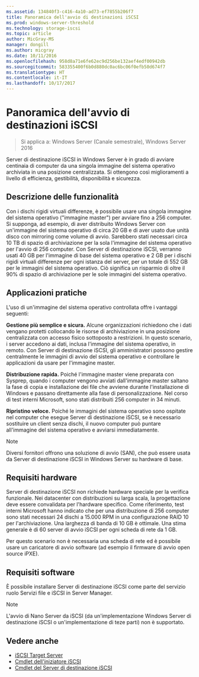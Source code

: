 ```yaml
---
ms.assetid: 134840f3-c416-4a10-ad73-ef7855b206f7
title: Panoramica dell'avvio di destinazioni iSCSI
ms.prod: windows-server-threshold
ms.technology: storage-iscsi
ms.topic: article
author: MicGray-MS
manager: dongill
ms.author: micgray
ms.date: 10/11/2016
ms.openlocfilehash: 958d8a71e6fe62ec9d256be132aef4edf00942db
ms.sourcegitcommit: 583355400f6b0d880dc0ac6bc06f0efb50d674f7
ms.translationtype: HT
ms.contentlocale: it-IT
ms.lasthandoff: 10/17/2017
---
```

# <a name="iscsi-target-boot-overview"></a>Panoramica dell'avvio di destinazioni iSCSI

> Si applica a: Windows Server (Canale semestrale), Windows Server 2016

Server di destinazione iSCSI in Windows Server è in grado di avviare centinaia di computer da una singola immagine del sistema operativo archiviata in una posizione centralizzata. Si ottengono così miglioramenti a livello di efficienza, gestibilità, disponibilità e sicurezza.  
  
## <a name="BKMK_OVER"></a>Descrizione delle funzionalità  
Con i dischi rigidi virtuali differenze, è possibile usare una singola immagine del sistema operativo \("immagine master"\) per avviare fino a 256 computer. Si supponga, ad esempio, di aver distribuito Windows Server con un'immagine del sistema operativo di circa 20 GB e di aver usato due unità disco con mirroring come volume di avvio. Sarebbero stati necessari circa 10 TB di spazio di archiviazione per la sola l'immagine del sistema operativo per l'avvio di 256 computer. Con Server di destinazione iSCSI, verranno usati 40 GB per l'immagine di base del sistema operativo e 2 GB per i dischi rigidi virtuali differenze per ogni istanza del server, per un totale di 552 GB per le immagini del sistema operativo. Ciò significa un risparmio di oltre il 90% di spazio di archiviazione per le sole immagini del sistema operativo.  
  
## <a name="BKMK_APP"></a>Applicazioni pratiche  
L'uso di un'immagine del sistema operativo controllata offre i vantaggi seguenti:  
  
**Gestione più semplice e sicura.** Alcune organizzazioni richiedono che i dati vengano protetti collocando le risorse di archiviazione in una posizione centralizzata con accesso fisico sottoposto a restrizioni. In questo scenario, i server accedono ai dati, inclusa l'immagine del sistema operativo, in remoto. Con Server di destinazione iSCSI, gli amministratori possono gestire centralmente le immagini di avvio del sistema operativo e controllare le applicazioni da usare per l'immagine master.  
  
**Distribuzione rapida.** Poiché l'immagine master viene preparata con Sysprep, quando i computer vengono avviati dall'immagine master saltano la fase di copia e installazione dei file che avviene durante l'installazione di Windows e passano direttamente alla fase di personalizzazione. Nel corso di test interni Microsoft, sono stati distribuiti 256 computer in 34 minuti.  
  
**Ripristino veloce.** Poiché le immagini del sistema operativo sono ospitate nel computer che esegue Server di destinazione iSCSI, se è necessario sostituire un client senza dischi, il nuovo computer può puntare all'immagine del sistema operativo e avviarsi immediatamente.  
  
> [!NOTE]  
> Diversi fornitori offrono una soluzione di avvio \(SAN\), che può essere usata da Server di destinazione iSCSI in Windows Server su hardware di base.  
  
## <a name="BKMK_HARD"></a>Requisiti hardware  
Server di destinazione iSCSI non richiede hardware speciale per la verifica funzionale. Nei datacenter con distribuzioni su larga scala, la progettazione deve essere convalidata per l'hardware specifico. Come riferimento, test interni Microsoft hanno indicato che per una distribuzione di 256 computer sono stati necessari 24 dischi a 15.000 RPM in una configurazione RAID 10 per l'archiviazione. Una larghezza di banda di 10 GB è ottimale. Una stima generale è di 60 server di avvio iSCSI per ogni scheda di rete da 1 GB.  
  
Per questo scenario non è necessaria una scheda di rete ed è possibile usare un caricatore di avvio software (ad esempio il firmware di avvio open source iPXE).  
  
## <a name="BKMK_SOFT"></a>Requisiti software  
È possibile installare Server di destinazione iSCSI come parte del servizio ruolo Servizi file e iSCSI in Server Manager.

> [!NOTE]
> L'avvio di Nano Server da iSCSI (da un'implementazione Windows Server di destinazione iSCSI o un'implementazione di teze parti) non è supportato.

## <a name="see-also"></a>Vedere anche
* [iSCSI Target Server](https://technet.microsoft.com/library/hh848272(v=ws.11).aspx)
* [Cmdlet dell'iniziatore iSCSI](https://technet.microsoft.com/library/hh826099(v=wps.640).aspx)
* [Cmdlet del Server di destinazione iSCSI](https://technet.microsoft.com/library/jj612803(v=wps.630).aspx)